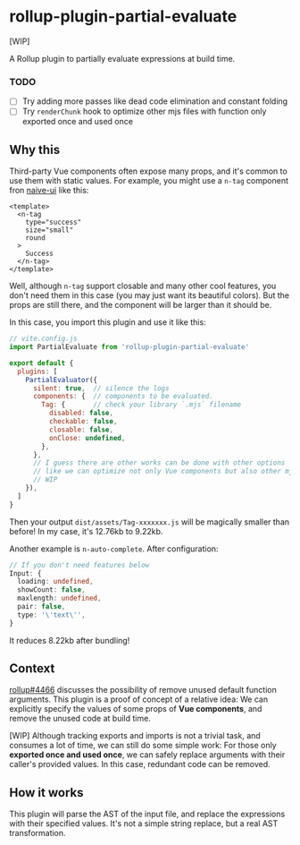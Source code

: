 # rollup-plugin-partial-evaluate

[WIP]

A Rollup plugin to partially evaluate expressions at build time.

### TODO

- [ ] Try adding more passes like dead code elimination and constant folding
- [ ] Try `renderChunk` hook to optimize other mjs files with function only exported once and used once

## Why this

Third-party Vue components often expose many props, and it's common to use them with static values. For example, you might use a `n-tag` component fron [naive-ui](https://github.com/tusen-ai/naive-ui) like this:

```vue
<template>
  <n-tag
    type="success"
    size="small"
    round
  >
    Success
  </n-tag>
</template>
```

Well, although `n-tag` support closable and many other cool features, you don't need them in this case (you may just want its beautiful colors). But the props are still there, and the component will be larger than it should be.

In this case, you import this plugin and use it like this:

```javascript
// vite.config.js
import PartialEvaluate from 'rollup-plugin-partial-evaluate'

export default {
  plugins: [
    PartialEvaluator({
      silent: true,  // silence the logs
      components: {  // components to be evaluated.
        Tag: {       // check your library `.mjs` filename
          disabled: false,
          checkable: false,
          closable: false,
          onClose: undefined,
        },
      },
      // I guess there are other works can be done with other options
      // like we can optimize not only Vue components but also other mjs files
      // WIP
    }),
  ]
}
```

Then your output `dist/assets/Tag-xxxxxxx.js` will be magically smaller than before! In my case, it's 12.76kb to 9.22kb.

Another example is `n-auto-complete`. After configuration:

```typescript
// If you don't need features below
Input: {
  loading: undefined,
  showCount: false,
  maxlength: undefined,
  pair: false,
  type: '\'text\'',
}
```

It reduces 8.22kb after bundling!

## Context

[rollup#4466](https://github.com/rollup/rollup/issues/4466) discusses the possibility of remove unused default function arguments. This plugin is a proof of concept of a relative idea: We can explicitly specify the values of some props of **Vue components**, and remove the unused code at build time.

[WIP] Although tracking exports and imports is not a trivial task, and consumes a lot of time, we can still do some simple work: For those only **exported once and used once**, we can safely replace arguments with their caller's provided values. In this case, redundant code can be removed.

## How it works

This plugin will parse the AST of the input file, and replace the expressions with their specified values. It's not a simple string replace, but a real AST transformation.
